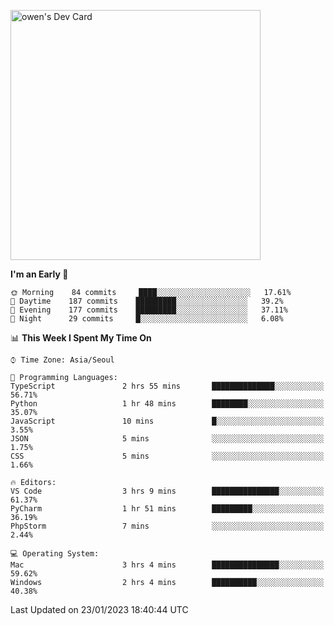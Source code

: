 <a href="https://app.daily.dev/owen_9066"><img src="https://api.daily.dev/devcards/51e5c69f10114f2abe0ae390c27b0828.png?r=hyb" width="400" alt="owen's Dev Card"/></a>

 
 <!--START_SECTION:waka-->
**I'm an Early 🐤** 

```text
🌞 Morning    84 commits     ████░░░░░░░░░░░░░░░░░░░░░   17.61% 
🌆 Daytime    187 commits    █████████░░░░░░░░░░░░░░░░   39.2% 
🌃 Evening    177 commits    █████████░░░░░░░░░░░░░░░░   37.11% 
🌙 Night      29 commits     █░░░░░░░░░░░░░░░░░░░░░░░░   6.08%

```


📊 **This Week I Spent My Time On** 

```text
⌚︎ Time Zone: Asia/Seoul

💬 Programming Languages: 
TypeScript               2 hrs 55 mins       ██████████████░░░░░░░░░░░   56.71% 
Python                   1 hr 48 mins        ████████░░░░░░░░░░░░░░░░░   35.07% 
JavaScript               10 mins             █░░░░░░░░░░░░░░░░░░░░░░░░   3.55% 
JSON                     5 mins              ░░░░░░░░░░░░░░░░░░░░░░░░░   1.75% 
CSS                      5 mins              ░░░░░░░░░░░░░░░░░░░░░░░░░   1.66%

🔥 Editors: 
VS Code                  3 hrs 9 mins        ███████████████░░░░░░░░░░   61.37% 
PyCharm                  1 hr 51 mins        █████████░░░░░░░░░░░░░░░░   36.19% 
PhpStorm                 7 mins              ░░░░░░░░░░░░░░░░░░░░░░░░░   2.44%

💻 Operating System: 
Mac                      3 hrs 4 mins        ███████████████░░░░░░░░░░   59.62% 
Windows                  2 hrs 4 mins        ██████████░░░░░░░░░░░░░░░   40.38%

```


 Last Updated on 23/01/2023 18:40:44 UTC
<!--END_SECTION:waka-->
